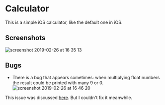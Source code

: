 # Calculator
This is a simple iOS calculator, like the default one in iOS.

## Screenshots
![screenshot 2019-02-26 at 16 35 13](https://user-images.githubusercontent.com/15014036/53416767-33bf9b80-39e5-11e9-96d9-bd4b24b51deb.png)

## Bugs
* There is a bug that appears sometimes: when multiplying float numbers the result could be printed with many 9 or 0. 
![screenshot 2019-02-26 at 16 46 20](https://user-images.githubusercontent.com/15014036/53417186-15a66b00-39e6-11e9-96ce-a2780bae96a0.png)

This issue was discussed [here](https://stackoverflow.com/questions/32747174/getting-weird-value-in-double). 
But I couldn't fix it meanwhile.
